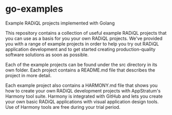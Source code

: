 # go-examples
Example RADiQL projects implemented with Golang

This repository contains a collection of useful example RADiQL projects that you can use as a basis for you your own RADiQL projects. We've provided you with a range of example projects in order to help you try out RADiQL application development and to get started creating production-quality software solutions as soon as possible.

Each of the example projects can be found under the src directory in its own folder. Each project contains a README.md file that describes the project in more detail. 

Each example project also contains a HARMONY.md file that shows you how to create your own RADiQL development projects with AppStratum's Harmony tool suite. Harmony is integrated with GitHub and lets you create your own basic RADiQL applications with visual application design tools. Use of Harmony tools are free during your trial period.

